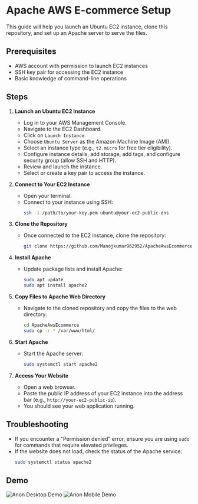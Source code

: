 # Apache AWS E-commerce Setup

This guide will help you launch an Ubuntu EC2 instance, clone this repository, and set up an Apache server to serve the files.

## Prerequisites

- AWS account with permission to launch EC2 instances
- SSH key pair for accessing the EC2 instance
- Basic knowledge of command-line operations

## Steps

1. **Launch an Ubuntu EC2 Instance**

   - Log in to your AWS Management Console.
   - Navigate to the EC2 Dashboard.
   - Click on `Launch Instance`.
   - Choose `Ubuntu Server` as the Amazon Machine Image (AMI).
   - Select an instance type (e.g., `t2.micro` for free tier eligibility).
   - Configure instance details, add storage, add tags, and configure security group (allow SSH and HTTP).
   - Review and launch the instance.
   - Select or create a key pair to access the instance.

2. **Connect to Your EC2 Instance**

   - Open your terminal.
   - Connect to your instance using SSH:
     ```bash
     ssh -i /path/to/your-key.pem ubuntu@your-ec2-public-dns
     ```

3. **Clone the Repository**

   - Once connected to the EC2 instance, clone the repository:
     ```bash
     git clone https://github.com/Manojkumar962952/ApacheAwsEcommerce.git
     ```

4. **Install Apache**

   - Update package lists and install Apache:
     ```bash
     sudo apt update
     sudo apt install apache2
     ```

5. **Copy Files to Apache Web Directory**

   - Navigate to the cloned repository and copy the files to the web directory:
     ```bash
     cd ApacheAwsEcommerce
     sudo cp -r * /var/www/html/
     ```

6. **Start Apache**

   - Start the Apache server:
     ```bash
     sudo systemctl start apache2
     ```

7. **Access Your Website**

   - Open a web browser.
   - Paste the public IP address of your EC2 instance into the address bar (e.g., `http://your-ec2-public-ip`).
   - You should see your web application running.

## Troubleshooting

- If you encounter a "Permission denied" error, ensure you are using `sudo` for commands that require elevated privileges.
- If the website does not load, check the status of the Apache service:
  ```bash
  sudo systemctl status apache2


## Demo

![Anon Desktop Demo](./website-demo-image/desktop.png "Desktop Demo")
![Anon Mobile Demo](./website-demo-image/mobile.png "Mobile Demo")

